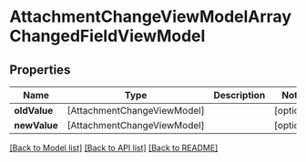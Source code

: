 # AttachmentChangeViewModelArrayChangedFieldViewModel

## Properties
Name | Type | Description | Notes
------------ | ------------- | ------------- | -------------
**oldValue** | [AttachmentChangeViewModel] |  | [optional] 
**newValue** | [AttachmentChangeViewModel] |  | [optional] 

[[Back to Model list]](../README.md#documentation-for-models) [[Back to API list]](../README.md#documentation-for-api-endpoints) [[Back to README]](../README.md)


